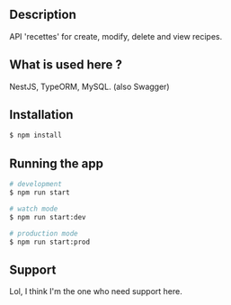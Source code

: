 ## Description

API 'recettes' for create, modify, delete and view recipes.

## What is used here ?

NestJS, TypeORM, MySQL. (also Swagger)

## Installation

```bash
$ npm install
```

## Running the app

```bash
# development
$ npm run start

# watch mode
$ npm run start:dev

# production mode
$ npm run start:prod
```

## Support

Lol, I think I'm the one who need support here.
